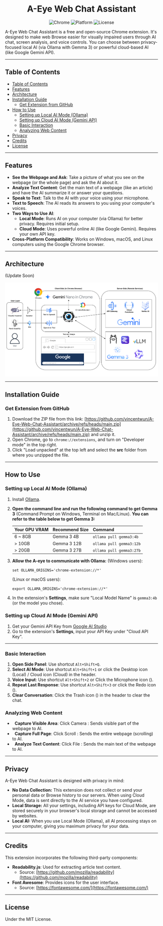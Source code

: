 <p align="center">
    <h1 align="center">A-Eye Web Chat Assistant</h1>
</p>

<div align="center">

![Chrome](https://img.shields.io/badge/browser-Chrome-blue)
![Platform](https://img.shields.io/badge/platform-Windows%20|%20MacOS%20|%20Linux-lightgrey)
![License](https://img.shields.io/badge/license-MIT-blue.svg)

</div>

A-Eye Web Chat Assistant is a free and open-source Chrome extension. It's designed to make web Browse easier for visually impaired users through AI chat, screen analysis, and voice controls. You can choose between privacy-focused local AI (via Ollama with Gemma 3) or powerful cloud-based AI (like Google Gemini API).

---
## Table of Contents
- [Table of Contents](#table-of-contents)
- [Features](#features)
- [Architecture](#architecture)
- [Installation Guide](#installation-guide)
  - [Get Extension from GitHub](#get-extension-from-github)
- [How to Use](#how-to-use)
  - [Setting up Local AI Mode (Ollama)](#setting-up-local-ai-mode-ollama)
  - [Setting up Cloud AI Mode (Gemini API)](#setting-up-cloud-ai-mode-gemini-api)
  - [Basic Interaction](#basic-interaction)
  - [Analyzing Web Content](#analyzing-web-content)
- [Privacy](#privacy)
- [Credits](#credits)
- [License](#license)

---
## Features

-   **See the Webpage and Ask**: Take a picture of what you see on the webpage (or the whole page) and ask the AI about it.
-   **Analyze Text Content**: Get the main text of a webpage (like an article) and have the AI summarize it or answer your questions.
-   **Speak to Text**: Talk to the AI with your voice using your microphone.
-   **Text to Speech**: The AI reads its answers to you using your computer's voices.
-   **Two Ways to Use AI**:
    *   **Local Mode**: Runs AI on your computer (via Ollama) for better privacy. Requires initial setup.
    *   **Cloud Mode**: Uses powerful online AI (like Google Gemini). Requires your own API key.
-   **Cross-Platform Compatibility**: Works on Windows, macOS, and Linux computers using the Google Chrome browser.

---
## Architecture

(Update Soon)

![architecture](/images/architecture_v2.png)

---
## Installation Guide

### Get Extension from GitHub

1. Download the ZIP file from this link: 
[https://github.com/vincentwun/A-Eye-Web-Chat-Assistant/archive/refs/heads/main.zip](https://github.com/vincentwun/A-Eye-Web-Chat-Assistant/archive/refs/heads/main.zip) 
and unzip it.
2. Open Chrome, go to `chrome://extensions`, and turn on "Developer mode" in the top right.
3. Click "Load unpacked" at the top left and select the **src** folder from where you unzipped the file.

---
## How to Use

### Setting up Local AI Mode (Ollama)

1. Install [Ollama](https://ollama.com/).

2. **Open the command line and run the following command to get Gemma 3** 
(Command Prompt on Windows, Terminal on Mac/Linux).
   **You can refer to the table below to get Gemma 3:**

   | Your GPU VRAM | Recommend Size | Command                  |
   | ------------- | -------------- | ------------------------ |
   | 6 ~ 8GB       | Gemma 3 4B     | `ollama pull gemma3:4b`  |
   | > 10GB        | Gemma 3 12B    | `ollama pull gemma3:12b` |
   | > 20GB        | Gemma 3 27B    | `ollama pull gemma3:27b` |

3.  **Allow the A-eye to communicate with Ollama:**
    (Windows users):
    ```
    set OLLAMA_ORIGINS='chrome-extension://*'
    ```
    (Linux or macOS users):
    ```
    export OLLAMA_ORIGINS='chrome-extension://*'
    ```

4.  In the extension's **Settings**, make sure "Local Model Name" is `gemma3:4b` (or the model you chose).

### Setting up Cloud AI Mode (Gemini API)
1. Get your Gemini API Key from [Google AI Studio](https://aistudio.google.com/)
2. Go to the extension's **Settings**, input your API Key under "Cloud API Key".

---
### Basic Interaction

1.  **Open Side Panel**: Use shortcut `Alt+Shift+Q`.
2.  **Select AI Mode**: Use shortcut `Alt+Shift+1` or click the Desktop icon (Local) <i class="fas fa-desktop"></i> / Cloud icon (Cloud) <i class="fas fa-cloud"></i> in the header.
3.  **Voice Input**: Use shortcut `Alt+Shift+2` or Click the Microphone icon (<i class="fas fa-microphone"></i>).
4. **Repeat Last Response**: Use shortcut `Alt+Shift+3` or click the Redo icon (<i class="fas fa-redo"></i>).
5. **Clear Conversation**: Click the Trash icon (<i class="fas fa-trash-alt"></i>) in the header to clear the chat.

### Analyzing Web Content

-   **Capture Visible Area**: Click Camera <i class="fas fa-camera"></i>: Sends visible part of the webpage to AI.
-   **Capture Full Page**: Click Scroll <i class="fas fa-scroll"></i>: Sends the entire webpage (scrolling) to AI.
-   **Analyze Text Content**: Click File <i class="fas fa-file-lines"></i>: Sends the main text of the webpage to AI.

---
## Privacy

A-Eye Web Chat Assistant is designed with privacy in mind:

-   **No Data Collection:** This extension does not collect or send your personal data or Browse history to our servers. When using Cloud Mode, data is sent directly to the AI service you have configured.
-   **Local Storage:** All your settings, including API keys for Cloud Mode, are stored securely in your browser's local storage and cannot be accessed by websites.
-   **Local AI:** When you use Local Mode (Ollama), all AI processing stays on your computer, giving you maximum privacy for your data.

---
## Credits

This extension incorporates the following third-party components:
-   **Readability.js**: Used for extracting article text content.
    -   Source: [https://github.com/mozilla/readability](https://github.com/mozilla/readability)
-   **Font Awesome**: Provides icons for the user interface.
    -   Source: [https://fontawesome.com/](https://fontawesome.com/)

---
## License
Under the MIT License.